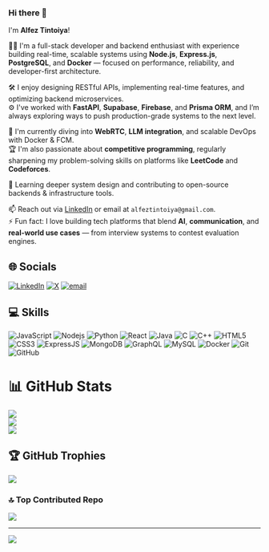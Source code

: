 ### Hi there 👋  
I'm **Alfez Tintoiya**!

🧑‍💻 I'm a full-stack developer and backend enthusiast with experience building real-time, scalable systems using **Node.js**, **Express.js**, **PostgreSQL**, and **Docker** — focused on performance, reliability, and developer-first architecture.

🛠️ I enjoy designing RESTful APIs, implementing real-time features, and optimizing backend microservices.  
⚙️ I've worked with **FastAPI**, **Supabase**, **Firebase**, and **Prisma ORM**, and I’m always exploring ways to push production-grade systems to the next level.

🎯 I'm currently diving into **WebRTC**, **LLM integration**, and scalable DevOps with Docker & FCM.  
🏆 I'm also passionate about **competitive programming**, regularly sharpening my problem-solving skills on platforms like **LeetCode** and **Codeforces**.

🌱 Learning deeper system design and contributing to open-source backends & infrastructure tools.  

📫 Reach out via [LinkedIn](https://www.linkedin.com/in/alfeztintoiya) or email at `alfeztintoiya@gmail.com`.  
⚡ Fun fact: I love building tech platforms that blend **AI**, **communication**, and **real-world use cases** — from interview systems to contest evaluation engines.


## 🌐 Socials
[![LinkedIn](https://img.shields.io/badge/LinkedIn-%230077B5.svg?logo=linkedin&logoColor=white)](https://linkedin.com/in/alfez-tintoiya) [![X](https://img.shields.io/badge/X-black.svg?logo=X&logoColor=white)](https://x.com/TintoiyaAlfez) [![email](https://img.shields.io/badge/Email-D14836?logo=gmail&logoColor=white)](mailto:alfez.tintoiya25@gmail.com) 

## 💻 Skills
![JavaScript](https://img.shields.io/badge/-JavaScript-black?style=for-the-badge&logo=javascript)
![Nodejs](https://img.shields.io/badge/-Nodejs-black?style=for-the-badge&logo=Node.js)
![Python](https://img.shields.io/badge/-Python-black?style=for-the-badge&logo=Python)
![React](https://img.shields.io/badge/-React-black?style=for-the-badge&logo=react)
![Java](https://img.shields.io/badge/-java-E34A86?style=for-the-badge&logo=java)
![C](https://img.shields.io/badge/C-00599C?style=for-the-badge&logo=c&logoColor=white)
![C++](https://img.shields.io/badge/-C++-00599C?style=for-the-badge&logo=c)
![HTML5](https://img.shields.io/badge/-HTML5-E34F26?style=for-the-badge&logo=html5&logoColor=white)
![CSS3](https://img.shields.io/badge/-CSS3-1572B6?style=for-the-badge&logo=css3)
![ExpressJS](https://img.shields.io/badge/Express.js-404D59?style=for-the-badge)
![MongoDB](https://img.shields.io/badge/-MongoDB-black?style=for-the-badge&logo=mongodb)
![GraphQL](https://img.shields.io/badge/-GraphQL-E10098?style=for-the-badge&logo=graphql)
![MySQL](https://img.shields.io/badge/-MySQL-black?style=for-the-badge&logo=mysql)
![Docker](https://img.shields.io/badge/-Docker-black?style=for-the-badge&logo=docker)
![Git](https://img.shields.io/badge/-Git-black?style=for-the-badge&logo=git)
![GitHub](https://img.shields.io/badge/-GitHub-181717?style=for-the-badge&logo=github)


# 📊 GitHub Stats
![](https://github-readme-stats.vercel.app/api?username=alfeztintoiya&theme=default&hide_border=false&include_all_commits=true&count_private=true)<br/>
![](https://nirzak-streak-stats.vercel.app/?user=alfeztintoiya&theme=default&hide_border=false)<br/>
![](https://github-readme-stats.vercel.app/api/top-langs/?username=alfeztintoiya&theme=default&hide_border=false&include_all_commits=true&count_private=true&layout=compact)

## 🏆 GitHub Trophies
![](https://github-profile-trophy.vercel.app/?username=alfeztintoiya&theme=default_repocard&no-frame=false&no-bg=false&margin-w=4)

### 🔝 Top Contributed Repo
![](https://github-contributor-stats.vercel.app/api?username=alfeztintoiya&limit=5&theme=default&combine_all_yearly_contributions=true)

---
[![](https://visitcount.itsvg.in/api?id=alfeztintoiya&icon=0&color=0)](https://visitcount.itsvg.in)

<!-- Proudly created with GPRM ( https://gprm.itsvg.in ) -->
